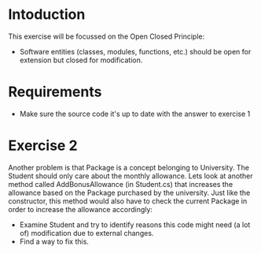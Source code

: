 # Intoduction
This exercise will be focussed on the Open Closed Principle:
- Software entities (classes, modules, functions, etc.) should be open for extension but closed for modification.

# Requirements
- Make sure the source code it's up to date with the answer to exercise 1

# Exercise 2
Another problem is that Package is a concept belonging to University. The Student should only care about the monthly allowance. Lets look at another method called AddBonusAllowance (in Student.cs) that increases the allowance based on the Package purchased by the university. Just like the constructor, this method would also have to check the current Package in order to increase the allowance accordingly:

- Examine Student and try to identify reasons this code might need (a lot of) modification due to external changes.
- Find a way to fix this.